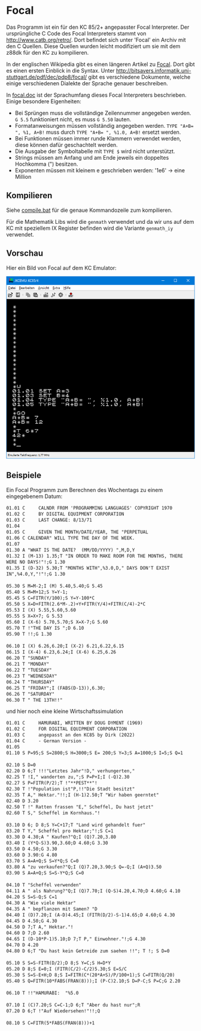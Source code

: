 # Focal

Das Programm ist ein für den KC 85/2+ angepasster Focal Interpreter. Der ursprüngliche C Code des Focal Interpreters stammt von
<http://www.catb.org/retro/>. Dort befindet sich unter 'Focal' ein Archiv mit den C Quellen. Diese Quellen wurden leicht modifiziert um sie mit dem
z88dk für den KC zu kompilieren.

In der englischen Wikipedia gibt es einen längeren Artikel zu [Focal](https://en.wikipedia.org/wiki/FOCAL_\(programming_language\)). Dort gibt es einen
ersten Einblick in die Syntax. Unter <http://bitsavers.informatik.uni-stuttgart.de/pdf/dec/pdp8/focal/> gibt es verschiedene Dokumente, welche einige 
verschiedenen Dialekte der Sprache genauer beschreiben.

In [focal.doc](focal.doc) ist der Sprachumfang dieses Focal Interpreters beschrieben. Einige besondere Eigenheiten:
- Bei Sprüngen muss die vollständige Zeilennummer angegeben werden. `G 5.5` funktioniert nicht, es muss `G 5.50` lauten.
- Formatanweisungen müssen vollständig angegeben werden. `TYPE "A+B= ", %1, A+B!` muss durch `TYPE "A+B= ", %1.0, A+B!` ersetzt werden.
- Bei Funktionen müssen immer runde Klammern verwendet werden, diese können dafür geschachtelt werden.
- Die Ausgabe der Symboltabelle mit `TYPE $` wird nicht unterstützt.
- Strings müssen am Anfang und am Ende jeweils ein doppeltes Hochkomma (") besitzen.
- Exponenten müssen mit kleinem e geschrieben werden: '1e6' -> eine Million

## Kompilieren

Siehe [compile.bat](compile.bat) für die genaue Kommandozeile zum kompilieren. 

Für die Mathematik Libs wird die `genmath` verwendet und da wir uns auf dem KC mit speziellem IX Register befinden wird die Variante `genmath_iy` 
verwendet. 

## Vorschau

Hier ein Bild von Focal auf dem KC Emulator: 

![FocalAufKC.png](/images/FocalAufKC.png)

## Beispiele

Ein Focal Programm zum Berechnen des Wochentags zu einem eingegebenem Datum:

```
01.01 C     CALNDR FROM 'PROGRAMMING LANGUAGES' COPYRIGHT 1970               
01.02 C     BY DIGITAL EQUIPMENT CORPORATION                                        
01.03 C     LAST CHANGE: 8/13/71                                                    
01.04 
01.05 C     GIVEN THE MONTH/DATE/YEAR, THE "PERPETUAL                                 
01.06 C CALENDAR" WILL TYPE THE DAY OF THE WEEK.                                      
01.07 
01.30 A "WHAT IS THE DATE?  (MM/DD/YYYY) ",M,D,Y
01.32 I (M-13) 1.35;T "IN ORDER TO MAKE ROOM FOR THE MONTHS, THERE WERE NO DAYS!"!;G 1.30
01.35 I (D-32) 5.30;T "MONTHS WITH",%3.0,D," DAYS DON'T EXIST IN",%4.0,Y,"!"!;G 1.30

05.30 S M=M-2;I (M) 5.40,5.40;G 5.45
05.40 S M=M+12;S Y=Y-1;
05.45 S C=FITR(Y/100);S Y=Y-100*C
05.50 S X=D+FITR(2.6*M-.2)+Y+FITR(Y/4)+FITR(C/4)-2*C
05.53 I (X) 5.55,5.60,5.60
05.55 S X=X+7; G 5.53
05.60 I (X-6) 5.70,5.70;S X=X-7;G 5.60
05.70 T !"THE DAY IS ";D 6.10
05.90 T !!;G 1.30

06.10 I (X) 6.26,6.20;I (X-2) 6.21,6.22,6.15
06.15 I (X-4) 6.23,6.24;I (X-6) 6.25,6.26
06.20 T "SUNDAY"
06.21 T "MONDAY"
06.22 T "TUESDAY"
06.23 T "WEDNESDAY"
06.24 T "THURSDAY"
06.25 T "FRIDAY";I (FABS(D-13)),6.30;
06.26 T "SATURDAY"
06.30 T " THE 13TH!!"
```

und hier noch eine kleine Wirtschaftssimulation

```
01.01 C     HAMURABI, WRITTEN BY DOUG DYMENT (1969)
01.02 C     FOR DIGITAL EQUIPMENT CORPORATION
01.03 C     angepasst an den KC85 by Dirk (2022)
01.04 C     - German Version -
01.05
01.10 S P=95;S S=2800;S H=3000;S E= 200;S Y=3;S A=1000;S I=5;S Q=1

02.10 S D=0
02.20 D 6;T !!!"Letztes Jahr"!D," verhungerten,"
02.25 T !I," wanderten zu,";S P=P+I;I (-Q)2.30
02.27 S P=FITR(P/2);T !"**PEST**"!
02.30 T !"Population ist"P,!!"Die Stadt besitzt"
02.35 T A," Hektar."!!;I (H-1)2.50;T "Wir haben geerntet"
02.40 D 3.20
02.50 T !" Ratten frassen "E," Scheffel, Du hast jetzt"
02.60 T S," Scheffel im Kornhaus."!

03.10 D 6; D 8;S Y=C+17;T "Land wird gehandelt fuer"
03.20 T Y," Scheffel pro Hektar;"!;S C=1
03.30 D 4.30;A " Kaufen?"Q;I (Q)7.20,3.80
03.40 I (Y*Q-S)3.90,3.60;D 4.60;G 3.30
03.50 D 4.50;G 3.30
03.60 D 3.90:G 4.80
03.70 S A=A+Q;S S=Y*Q;S C=0
03.80 A "zu verkaufen?"Q;I (Q)7.20,3.90;S Q=-Q;I (A+Q)3.50
03.90 S A=A+Q;S S=S-Y*Q;S C=0

04.10 T "Scheffel verwenden"
04.11 A " als Nahrung?"Q;I (Q)7.70;I (Q-S)4.20,4.70;D 4.60;G 4.10
04.20 S S=S-Q;S C=1
04.30 A "Wie viele Hektar"
04.35 A " bepflanzen mit Samen? "D
04.40 I (D)7.20;I (A-D)4.45;I (FITR(D/2)-S-1)4.65;D 4.60;G 4.30
04.45 D 4.50;G 4.30
04.50 D 7;T A," Hektar."!
04.60 D 7;D 2.60
04.65 I (D-10*P-1)5.10;D 7;T P," Einwohner."!;G 4.30
04.70 D 4.20
04.80 D 6;T "Du hast kein Getreide zum saehen !!"; T !; S D=0

05.10 S S=S-FITR(D/2);D 8;S Y=C;S H=D*Y
05.20 D 8;S E=0;I (FITR(C/2)-C/2)5.30;S E=S/C
05.30 S S=S-E+H;D 8;S I=FITR(C*(20*A+S)/P/100+1);S C=FITR(Q/20)
05.40 S Q=FITR(10*FABS(FRAN(8)));I (P-C)2.10;S D=P-C;S P=C;G 2.20

06.10 T !!"HAMURABI:  "%5.0

07.10 I (C)7.20;S C=C-1;D 6;T "Aber du hast nur";R
07.20 D 6;T !"Auf Wiedersehen!"!!;Q

08.10 S C=FITR(5*FABS(FRAN(8)))+1
```
